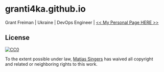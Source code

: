 # granti4ka.github.io
Grant Freiman | Ukraine | DevOps Engineer | [<< My Personal Page HERE >>](https://granti4ka.github.io/)

## License

[![CC0](https://licensebuttons.net/p/zero/1.0/88x31.png)](https://creativecommons.org/publicdomain/zero/1.0/)

To the extent possible under law, [Matias Singers](http://mts.io) has waived all copyright and related or neighboring rights to this work.
